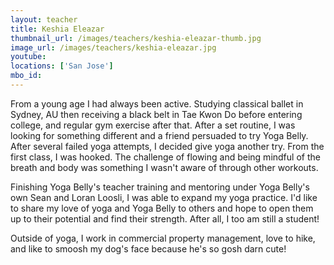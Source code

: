 ```yaml
---
layout: teacher
title: Keshia Eleazar
thumbnail_url: /images/teachers/keshia-eleazar-thumb.jpg
image_url: /images/teachers/keshia-eleazar.jpg
youtube: 
locations: ['San Jose']
mbo_id: 
---
```


From a young age I had always been active. Studying classical ballet in Sydney, AU then receiving a black belt in Tae Kwon Do before entering college, and regular gym exercise after that. After a set routine, I was looking for something different and a friend persuaded to try Yoga Belly. After several failed yoga attempts, I decided give yoga another try. From the first class, I was hooked. The challenge of flowing and being mindful of the breath and body was something I wasn't aware of through other workouts.

Finishing Yoga Belly's teacher training and mentoring under Yoga Belly's own Sean and Loran Loosli, I was able to expand my yoga practice. I'd like to share my love of yoga and Yoga Belly to others and hope to open them up to their potential and find their strength. After all, I too am still a student!

Outside of yoga, I work in commercial property management, love to hike, and like to smoosh my dog's face because he's so gosh darn cute!